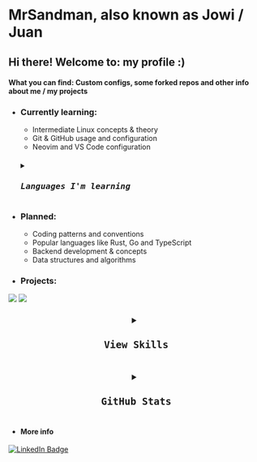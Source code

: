 
# MrSandman, also known as Jowi / Juan


## Hi there! Welcome to: my profile :)

#### What you can find: Custom configs, some forked repos and other info about me / my projects

- ### Currently learning:

  * Intermediate Linux concepts & theory
  * Git & GitHub usage and configuration
  * Neovim and VS Code configuration
   <h5>
     <p>
     <details>
      <summary>
       <kbd><h3>Languages I'm learning</h3></kbd>
      </summary>
      <br>
      <a href="https://en.wikipedia.org/wiki/Lua_(programming_language)"><img src="https://skillicons.dev/icons?i=lua" /></a>
      <a href="https://www.iso.org/standard/74528.html"><img src="https://skillicons.dev/icons?i=c" /></a>
      <a href="https://www.rust-lang.org/"><img src="https://skillicons.dev/icons?i=rust" /></a> 
      <a href="https://javascript.com"><img src="https://skillicons.dev/icons?i=js" /></a>
   
    </details>
   </p>
   </h5>
  
- ### Planned:
  * Coding patterns and conventions
  * Popular languages like Rust, Go and TypeScript
  * Backend development & concepts
  * Data structures and algorithms

- ### Projects: 
<p align="flex">
 <a align="center" href="https://github.com/rose-pine/tmux" target="blank"><img src="https://img.shields.io/badge/tmux-Ros%C3%A9%20Pine%20-%23ebbcba"></a>  <a align="center" href="https://github.com/rose-pine/btop" target="blank"><img src="https://img.shields.io/badge/btop-Ros%C3%A9%20Pine%20-%23ebbcba"></a><br>
</p>

<h3 align="center"> 
<p align="center">
 <details>
  <summary>
   <kbd><h3>View Skills</h3></kbd>
  </summary>
  <br>
Languages and frameworks<br>
  <a href="https://www.gnu.org/software/bash/">  <img src="https://skillicons.dev/icons?i=bash"></a>
  <br>
  <a href="https://html.spec.whatwg.org/"><img src="https://skillicons.dev/icons?i=html" /></a>
  <a href="https://www.w3.org/TR/CSS/#css"><img src="https://skillicons.dev/icons?i=css" /></a>
  <br>
  <br>

Dev tools<br>
  <a href="https://neovim.io/"> <img src="https://skillicons.dev/icons?i=neovim"></a>
  <a href="https://tmux.github.io"> <img src="https://avatars.githubusercontent.com/u/12054114?s=48&v=4"></a>
  <a href="https://alacritty.org/"><img height=48px src="https://github.com/mrs4ndman/mrs4ndman/assets/121260905/55a907c4-e967-42ec-94e1-36941924c2c8" /></a>
  <a href="https://code.visualstudio.com/"><img src="https://skillicons.dev/icons?i=vscode" /></a>
  <br>
  <a href="https://git-scm.com/"><img src="https://skillicons.dev/icons?i=git" /></a>
  <a href="https://github.com/"><img src="https://skillicons.dev/icons?i=github" /></a>
  <a href="https://obsidian.md/"><img height=48px src="https://obsidian.md/images/obsidian-logo-gradient.svg" /></a>
  <a href="https://pop.system76.com/"><img height=48px src="https://img.icons8.com/fluency/48/pop-os-logo.png" /></a>



OSes<br>
<a href="https://kernel.org/"><img src="https://skillicons.dev/icons?i=linux" /></a>
<a href="https://bsd.org/"><img src="https://skillicons.dev/icons?i=bsd" /></a> 
  
 </details>
</p>
</h3>

<h3 align="center"> 
 <p>
  <details>
   <summary>
    <kbd><h3>GitHub Stats</h3></kbd>
   </summary>
   <br>

  ![My GitHub stats](https://github-readme-stats.vercel.app/api?username=mrs4ndman&layout=compact&show_icons=true&theme=dracula) ![Top Langs](https://github-readme-stats.vercel.app/api/top-langs/?username=mrs4ndman&hide=HTML&exclude_repo=cheatsheets,rose-pine-site,certs,base,init.lua&layout=compact&show_icons=true&theme=dracula)
  </details>
 </p>
</h3>

  - #### More info
<div id="badges" align="left">
  <a href="https://www.linkedin.com/in/juan-mananes-prieto">
    <img src="https://img.shields.io/badge/LinkedIn-blue?style=for-the-badge&logo=linkedin&logoColor=white" alt="LinkedIn Badge"/>
  </a>
</div>


